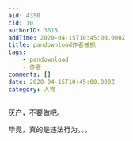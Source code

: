 ```yaml
---
aid: 4350
cid: 10
authorID: 3615
addTime: 2020-04-15T10:45:00.000Z
title: pandownload作者被抓
tags:
    - pandownload
    - 作者
comments: []
date: 2020-04-15T10:45:00.000Z
category: 人物
---
```


灰产，不要做吧。

毕竟，真的是违法行为。。。
